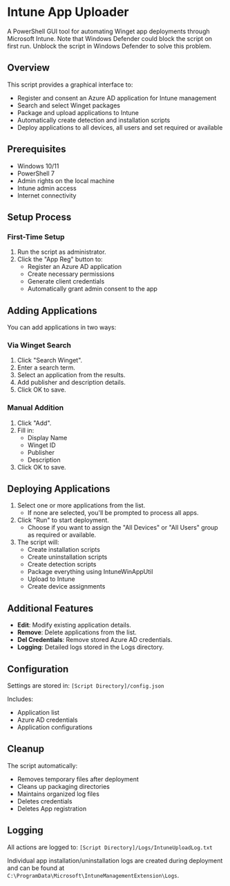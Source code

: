 # Intune App Uploader

A PowerShell GUI tool for automating Winget app deployments through Microsoft Intune. Note that Windows Defender could block the script on first run. Unblock the script in Windows Defender to solve this problem.

## Overview

This script provides a graphical interface to:
<ul>
    <li>Register and consent an Azure AD application for Intune management</li>
    <li>Search and select Winget packages</li>
    <li>Package and upload applications to Intune</li>
    <li>Automatically create detection and installation scripts</li>
    <li>Deploy applications to all devices, all users and set required or available</li>
</ul>

## Prerequisites

<ul>
    <li>Windows 10/11</li>
    <li>PowerShell 7</li>
    <li>Admin rights on the local machine</li>
    <li>Intune admin access</li>
    <li>Internet connectivity</li>
</ul>

## Setup Process

### First-Time Setup

<ol>
    <li>Run the script as administrator.</li>
    <li>Click the "App Reg" button to:
        <ul>
            <li>Register an Azure AD application</li>
            <li>Create necessary permissions</li>
            <li>Generate client credentials</li>
            <li>Automatically grant admin consent to the app</li>
        </ul>
    </li>
</ol>

## Adding Applications

You can add applications in two ways:

### Via Winget Search

<ol>
    <li>Click "Search Winget".</li>
    <li>Enter a search term.</li>
    <li>Select an application from the results.</li>
    <li>Add publisher and description details.</li>
    <li>Click OK to save.</li>
</ol>

### Manual Addition

<ol>
    <li>Click "Add".</li>
    <li>Fill in:
        <ul>
            <li>Display Name</li>
            <li>Winget ID</li>
            <li>Publisher</li>
            <li>Description</li>
        </ul>
    </li>
    <li>Click OK to save.</li>
</ol>

## Deploying Applications

<ol>
    <li>Select one or more applications from the list.
        <ul>
            <li>If none are selected, you'll be prompted to process all apps.</li>
        </ul>
    </li>
    <li>Click "Run" to start deployment.
        <ul>
            <li>Choose if you want to assign the "All Devices" or "All Users" group as required or available.</li>
        </ul>
    </li>
    <li>The script will:
        <ul>
            <li>Create installation scripts</li>
            <li>Create uninstallation scripts</li>
            <li>Create detection scripts</li>
            <li>Package everything using IntuneWinAppUtil</li>
            <li>Upload to Intune</li>
            <li>Create device assignments</li> 
        </ul>
    </li>
</ol>

## Additional Features

<ul>
    <li><strong>Edit</strong>: Modify existing application details.</li>
    <li><strong>Remove</strong>: Delete applications from the list.</li>
    <li><strong>Del Credentials</strong>: Remove stored Azure AD credentials.</li>
    <li><strong>Logging</strong>: Detailed logs stored in the Logs directory.</li>
</ul>

## Configuration

<p>Settings are stored in: <code>[Script Directory]/config.json</code></p>
<p>Includes:</p>
<ul>
    <li>Application list</li>
    <li>Azure AD credentials</li>
    <li>Application configurations</li>
</ul>

## Cleanup

<p>The script automatically:</p>
<ul>
    <li>Removes temporary files after deployment</li>
    <li>Cleans up packaging directories</li>
    <li>Maintains organized log files</li>
    <li>Deletes credentials</li>
    <li>Deletes App registration</li>
</ul>

## Logging

<p>All actions are logged to: <code>[Script Directory]/Logs/IntuneUploadLog.txt</code></p>
<p>Individual app installation/uninstallation logs are created during deployment and can be found at <code>C:\ProgramData\Microsoft\IntuneManagementExtension\Logs</code>.</p>
